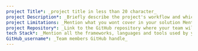 ```yaml
---
project Title*: _project title in less than 20 character_
project Description*: _Briefly describe the project's workflow and which problem statement you are addressing to._
project Limitations: _Mention what you wont cover in your solution Mention future works possible on the project_
project Repository*: _Link to the GitHub repository where your team will be contributing code_
tech Stack*: _Mention all the frameworks, languages and tools used by your project_
GitHub_username*: _Team members GitHub handle_
---
```

